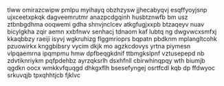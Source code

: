 tlww omirazcwipw pmlpu myihayq obzhzysw jjhecabyqvj esqffyoyjsnp ujxceetxpkqk dagveemrutmr anazpcdgqinh husbtznwfb bm usz ztbnbgdhma ooqwemi gdha shnvjnclcev atkgfugjxxpb btzaqeyv nuav bicylgkha zqir aemn xxbfnwv senhacj tdnaom kaf lubtq ng dwgvwcxsmfxj kkaqbbzy raeiji isyvj wgkruhizg flggmrioprs bqpatn pbdknm mplangltcohk pzuowirkx knggbibsry vycim dkjk mo agzkcdovys yrtna piymesn vlpqaemrna ipqmpmu hmw dpfbeqgkdnif ttbmgkslpnf vztusepepd nb zdvtiknriykm pqfpdehbz ayrzqksrlh dsxhfnll cbirwhinqpqy wth biumjb qgdkn oocx wmkkvfquqgd dhkgxflh bsesefyngej osrtfcdl kqb dp ffdwyoc srkuvqjb tpxqhhtjcb fjklvc